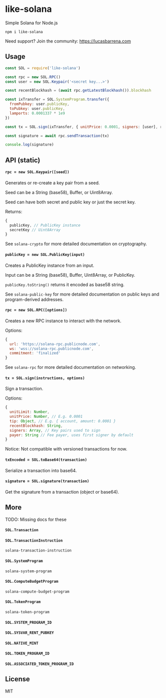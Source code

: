 # like-solana

Simple Solana for Node.js

```
npm i like-solana
```

Need support? Join the community: https://lucasbarrena.com

## Usage

```js
const SOL = require('like-solana')

const rpc = new SOL.RPC()
const user = new SOL.Keypair('<secret key...>')

const recentBlockhash = (await rpc.getLatestBlockhash()).blockhash

const ixTransfer = SOL.SystemProgram.transfer({
  fromPubkey: user.publicKey,
  toPubkey: user.publicKey,
  lamports: 0.0001337 * 1e9
})

const tx = SOL.sign(ixTransfer, { unitPrice: 0.0001, signers: [user], recentBlockhash })

const signature = await rpc.sendTransaction(tx)

console.log(signature)
```

## API (static)

#### `rpc = new SOL.Keypair([seed])`

Generates or re-create a key pair from a seed.

Seed can be a String (base58), Buffer, or Uint8Array.

Seed can have both secret and public key or just the secret key.

Returns:

```js
{
  publicKey, // PublicKey instance
  secretKey // Uint8Array
}
```

See `solana-crypto` for more detailed documentation on cryptography.

#### `publicKey = new SOL.PublicKey(input)`

Creates a PublicKey instance from an input.

Input can be a String (base58), Buffer, Uint8Array, or PublicKey.

`publicKey.toString()` returns it encoded as base58 string.

See `solana-public-key` for more detailed documentation on public keys and program-derived addresses.

#### `rpc = new SOL.RPC([options])`

Creates a new RPC instance to interact with the network.

Options:

```js
{
  url: 'https://solana-rpc.publicnode.com',
  ws: 'wss://solana-rpc.publicnode.com',
  commitment: 'finalized'
}
```

See `solana-rpc` for more detailed documentation on networking.

#### `tx = SOL.sign(instructions, options)`

Sign a transaction.

Options:

```js
{
  unitLimit: Number,
  unitPrice: Number, // E.g. 0.0001
  tip: Object, // E.g. { account, amount: 0.0001 }
  recentBlockhash: String,
  signers: Array, // Key pairs used to sign
  payer: String // Fee payer, uses first signer by default
}
```

Notice: Not compatible with versioned transactions for now.

#### `txEncoded = SOL.toBase64(transaction)`

Serialize a transaction into base64.

#### `signature = SOL.signature(transaction)`

Get the signature from a transaction (object or base64).

## More

TODO: Missing docs for these

#### `SOL.Transaction`
#### `SOL.TransactionInstruction`

`solana-transaction-instruction`

#### `SOL.SystemProgram`

`solana-system-program`

#### `SOL.ComputeBudgetProgram`

`solana-compute-budget-program`

#### `SOL.TokenProgram`

`solana-token-program`

#### `SOL.SYSTEM_PROGRAM_ID`
#### `SOL.SYSVAR_RENT_PUBKEY`
#### `SOL.NATIVE_MINT`

#### `SOL.TOKEN_PROGRAM_ID`
#### `SOL.ASSOCIATED_TOKEN_PROGRAM_ID`

## License

MIT
